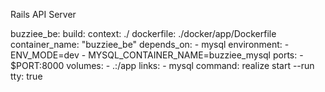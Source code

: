 Rails API Server

buzziee_be:
    build:
      context: ./
      dockerfile: ./docker/app/Dockerfile
    container_name: "buzziee_be"
    depends_on:
      - mysql
    environment:
      - ENV_MODE=dev
      - MYSQL_CONTAINER_NAME=buzziee_mysql
    ports:
      - $PORT:8000
    volumes:
      - .:/app
    links:
      - mysql
    command: realize start --run
    tty: true
